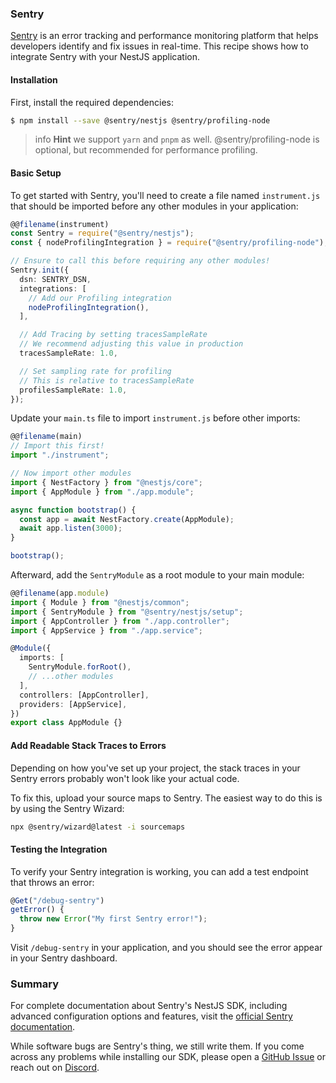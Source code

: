 ### Sentry

[Sentry](https://sentry.io) is an error tracking and performance monitoring platform that helps developers identify and fix issues in real-time. This recipe shows how to integrate Sentry with your NestJS application.

#### Installation

First, install the required dependencies:


```bash
$ npm install --save @sentry/nestjs @sentry/profiling-node
```
> info **Hint** we support `yarn` and `pnpm` as well. @sentry/profiling-node is optional, but recommended for performance profiling.


#### Basic Setup

To get started with Sentry, you'll need to create a file named `instrument.js` that should be imported before any other modules in your application:

```typescript
@@filename(instrument)
const Sentry = require("@sentry/nestjs");
const { nodeProfilingIntegration } = require("@sentry/profiling-node");

// Ensure to call this before requiring any other modules!
Sentry.init({
  dsn: SENTRY_DSN,
  integrations: [
    // Add our Profiling integration
    nodeProfilingIntegration(),
  ],

  // Add Tracing by setting tracesSampleRate
  // We recommend adjusting this value in production
  tracesSampleRate: 1.0,

  // Set sampling rate for profiling
  // This is relative to tracesSampleRate
  profilesSampleRate: 1.0,
});


```


Update your `main.ts` file to import `instrument.js` before other imports:


```typescript
@@filename(main)
// Import this first!
import "./instrument";

// Now import other modules
import { NestFactory } from "@nestjs/core";
import { AppModule } from "./app.module";

async function bootstrap() {
  const app = await NestFactory.create(AppModule);
  await app.listen(3000);
}

bootstrap();

```

Afterward, add the `SentryModule` as a root module to your main module:


```typescript
@@filename(app.module)
import { Module } from "@nestjs/common";
import { SentryModule } from "@sentry/nestjs/setup";
import { AppController } from "./app.controller";
import { AppService } from "./app.service";

@Module({
  imports: [
    SentryModule.forRoot(),
    // ...other modules
  ],
  controllers: [AppController],
  providers: [AppService],
})
export class AppModule {}
```

#### Add Readable Stack Traces to Errors

Depending on how you've set up your project, the stack traces in your Sentry errors probably won't look like your actual code.

To fix this, upload your source maps to Sentry. The easiest way to do this is by using the Sentry Wizard:

```bash
npx @sentry/wizard@latest -i sourcemaps
```


#### Testing the Integration

To verify your Sentry integration is working, you can add a test endpoint that throws an error:

```typescript
@Get("/debug-sentry")
getError() {
  throw new Error("My first Sentry error!");
}

```

Visit `/debug-sentry` in your application, and you should see the error appear in your Sentry dashboard.


### Summary

For complete documentation about Sentry's NestJS SDK, including advanced configuration options and features, visit the [official Sentry documentation](https://docs.sentry.io/platforms/javascript/guides/nestjs/).

While software bugs are Sentry's thing, we still write them. If you come across any problems while installing our SDK, please open a [GitHub Issue](https://github.com/getsentry/sentry-javascript/issues) or reach out on [Discord](https://discord.com/invite/sentry).
